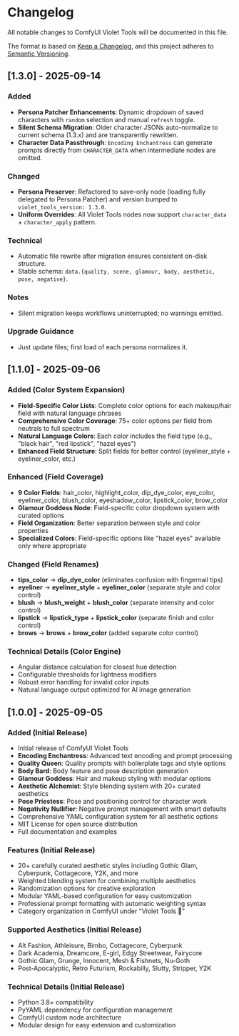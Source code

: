 # Changelog

All notable changes to ComfyUI Violet Tools will be documented in this file.

The format is based on [Keep a Changelog](https://keepachangelog.com/en/1.0.0/),
and this project adheres to [Semantic Versioning](https://semver.org/spec/v2.0.0.html).

## [1.3.0] - 2025-09-14

### Added

- **Persona Patcher Enhancements**: Dynamic dropdown of saved characters with `random` selection and manual `refresh` toggle.
- **Silent Schema Migration**: Older character JSONs auto-normalize to current schema (1.3.x) and are transparently rewritten.
- **Character Data Passthrough**: `Encoding Enchantress` can generate prompts directly from `CHARACTER_DATA` when intermediate nodes are omitted.

### Changed

- **Persona Preserver**: Refactored to save-only node (loading fully delegated to Persona Patcher) and version bumped to `violet_tools_version: 1.3.0`.
- **Uniform Overrides**: All Violet Tools nodes now support `character_data` + `character_apply` pattern.

### Technical

- Automatic file rewrite after migration ensures consistent on-disk structure.
- Stable schema: `data.{quality, scene, glamour, body, aesthetic, pose, negative}`.

### Notes

- Silent migration keeps workflows uninterrupted; no warnings emitted.

### Upgrade Guidance

- Just update files; first load of each persona normalizes it.

## [1.1.0] - 2025-09-06

### Added (Color System Expansion)

- **Field-Specific Color Lists**: Complete color options for each makeup/hair field with natural language phrases
- **Comprehensive Color Coverage**: 75+ color options per field from neutrals to full spectrum
- **Natural Language Colors**: Each color includes the field type (e.g., "black hair", "red lipstick", "hazel eyes")
- **Enhanced Field Structure**: Split fields for better control (eyeliner_style + eyeliner_color, etc.)

### Enhanced (Field Coverage)

- **9 Color Fields**: hair_color, highlight_color, dip_dye_color, eye_color, eyeliner_color, blush_color, eyeshadow_color, lipstick_color, brow_color
- **Glamour Goddess Node**: Field-specific color dropdown system with curated options
- **Field Organization**: Better separation between style and color properties
- **Specialized Colors**: Field-specific options like "hazel eyes" available only where appropriate

### Changed (Field Renames)

- **tips_color** → **dip_dye_color** (eliminates confusion with fingernail tips)
- **eyeliner** → **eyeliner_style** + **eyeliner_color** (separate style and color control)
- **blush** → **blush_weight** + **blush_color** (separate intensity and color control)
- **lipstick** → **lipstick_type** + **lipstick_color** (separate finish and color control)
- **brows** → **brows** + **brow_color** (added separate color control)

### Technical Details (Color Engine)

- Angular distance calculation for closest hue detection
- Configurable thresholds for lightness modifiers
- Robust error handling for invalid color inputs
- Natural language output optimized for AI image generation

## [1.0.0] - 2025-09-05

### Added (Initial Release)

- Initial release of ComfyUI Violet Tools
- **Encoding Enchantress**: Advanced text encoding and prompt processing
- **Quality Queen**: Quality prompts with boilerplate tags and style options
- **Body Bard**: Body feature and pose description generation
- **Glamour Goddess**: Hair and makeup styling with modular options
- **Aesthetic Alchemist**: Style blending system with 20+ curated aesthetics
- **Pose Priestess**: Pose and positioning control for character work
- **Negativity Nullifier**: Negative prompt management with smart defaults
- Comprehensive YAML configuration system for all aesthetic options
- MIT License for open source distribution
- Full documentation and examples

### Features (Initial Release)

- 20+ carefully curated aesthetic styles including Gothic Glam, Cyberpunk, Cottagecore, Y2K, and more
- Weighted blending system for combining multiple aesthetics
- Randomization options for creative exploration
- Modular YAML-based configuration for easy customization
- Professional prompt formatting with automatic weighting syntax
- Category organization in ComfyUI under "Violet Tools 💅"

### Supported Aesthetics (Initial Release)

- Alt Fashion, Athleisure, Bimbo, Cottagecore, Cyberpunk
- Dark Academia, Dreamcore, E-girl, Edgy Streetwear, Fairycore
- Gothic Glam, Grunge, Innocent, Mesh & Fishnets, Nu-Goth
- Post-Apocalyptic, Retro Futurism, Rockabilly, Slutty, Stripper, Y2K

### Technical Details (Initial Release)

- Python 3.8+ compatibility
- PyYAML dependency for configuration management
- ComfyUI custom node architecture
- Modular design for easy extension and customization
